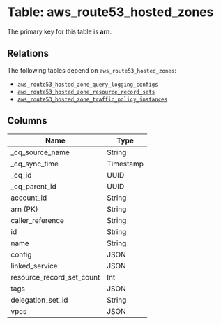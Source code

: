 # Table: aws_route53_hosted_zones



The primary key for this table is **arn**.

## Relations
The following tables depend on `aws_route53_hosted_zones`:
  - [`aws_route53_hosted_zone_query_logging_configs`](aws_route53_hosted_zone_query_logging_configs.md)
  - [`aws_route53_hosted_zone_resource_record_sets`](aws_route53_hosted_zone_resource_record_sets.md)
  - [`aws_route53_hosted_zone_traffic_policy_instances`](aws_route53_hosted_zone_traffic_policy_instances.md)

## Columns
| Name          | Type          |
| ------------- | ------------- |
|_cq_source_name|String|
|_cq_sync_time|Timestamp|
|_cq_id|UUID|
|_cq_parent_id|UUID|
|account_id|String|
|arn (PK)|String|
|caller_reference|String|
|id|String|
|name|String|
|config|JSON|
|linked_service|JSON|
|resource_record_set_count|Int|
|tags|JSON|
|delegation_set_id|String|
|vpcs|JSON|